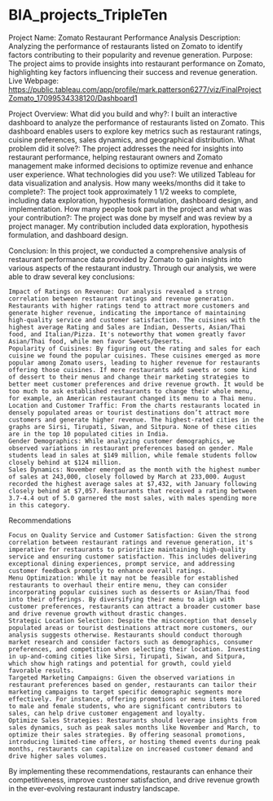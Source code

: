 # BIA_projects_TripleTen
Project Name: Zomato Restaurant Performance Analysis
Description: Analyzing the performance of restaurants listed on Zomato to identify factors contributing to their popularity and revenue generation.
Purpose: The project aims to provide insights into restaurant performance on Zomato, highlighting key factors influencing their success and revenue generation.
Live Webpage: https://public.tableau.com/app/profile/mark.patterson6277/viz/FinalProjectZomato_17099534338120/Dashboard1


Project Overview:
What did you build and why?: I built an interactive dashboard to analyze the performance of restaurants listed on Zomato. This dashboard enables users to explore key metrics such as restaurant ratings, cuisine preferences, sales dynamics, and geographical distribution.
What problem did it solve?: The project addresses the need for insights into restaurant performance, helping restaurant owners and Zomato management make informed decisions to optimize revenue and enhance user experience.
What technologies did you use?: We utilized Tableau for data visualization and analysis.
How many weeks/months did it take to complete?: The project took approximately 1 1/2 weeks to complete, including data exploration, hypothesis formulation, dashboard design, and implementation.
How many people took part in the project and what was your contribution?: The project was done by myself and was review by a project manager. My contribution included data exploration, hypothesis formulation, and dashboard design.

Conclusion:
In this project, we conducted a comprehensive analysis of restaurant performance data provided by Zomato to gain insights into various aspects of the restaurant industry. Through our analysis, we were able to draw several key conclusions:

	Impact of Ratings on Revenue: Our analysis revealed a strong correlation between restaurant ratings and revenue generation. Restaurants with higher ratings tend to attract more customers and generate higher revenue, indicating the importance of maintaining high-quality service and customer satisfaction. The cuisines with the highest average Rating and Sales are Indian, Desserts, Asian/Thai food, and Italian/Pizza. It's noteworthy that women greatly favor Asian/Thai food, while men favor Sweets/Deserts.
	Popularity of Cuisines: By figuring out the rating and sales for each cuisine we found the popular cuisines. These cuisines emerged as more popular among Zomato users, leading to higher revenue for restaurants offering those cuisines. If more restaurants add sweets or some kind of dessert to their menus and change their marketing strategies to better meet customer preferences and drive revenue growth. It would be too much to ask established restaurants to change their whole menu, for example, an American restaurant changed its menu to a Thai menu. 
	Location and Customer Traffic: From the charts restaurants located in densely populated areas or tourist destinations don’t attract more customers and generate higher revenue. The highest-rated cities in the graphs are Sirsi, Tirupati, Siwan, and Sitpura. None of these cities are in the top 10 populated cities in India.
	Gender Demographics: While analyzing customer demographics, we observed variations in restaurant preferences based on gender. Male students lead in sales at $149 million, while female students follow closely behind at $124 million.
	Sales Dynamics: November emerged as the month with the highest number of sales at 243,000, closely followed by March at 233,000. August recorded the highest average sales at $7,432, with January following closely behind at $7,057. Restaurants that received a rating between 3.7-4.4 out of 5.0 garnered the most sales, with males spending more in this category.
Recommendations

	Focus on Quality Service and Customer Satisfaction: Given the strong correlation between restaurant ratings and revenue generation, it's imperative for restaurants to prioritize maintaining high-quality service and ensuring customer satisfaction. This includes delivering exceptional dining experiences, prompt service, and addressing customer feedback promptly to enhance overall ratings.
	Menu Optimization: While it may not be feasible for established restaurants to overhaul their entire menu, they can consider incorporating popular cuisines such as desserts or Asian/Thai food into their offerings. By diversifying their menu to align with customer preferences, restaurants can attract a broader customer base and drive revenue growth without drastic changes.
	Strategic Location Selection: Despite the misconception that densely populated areas or tourist destinations attract more customers, our analysis suggests otherwise. Restaurants should conduct thorough market research and consider factors such as demographics, consumer preferences, and competition when selecting their location. Investing in up-and-coming cities like Sirsi, Tirupati, Siwan, and Sitpura, which show high ratings and potential for growth, could yield favorable results.
	Targeted Marketing Campaigns: Given the observed variations in restaurant preferences based on gender, restaurants can tailor their marketing campaigns to target specific demographic segments more effectively. For instance, offering promotions or menu items tailored to male and female students, who are significant contributors to sales, can help drive customer engagement and loyalty.
	Optimize Sales Strategies: Restaurants should leverage insights from sales dynamics, such as peak sales months like November and March, to optimize their sales strategies. By offering seasonal promotions, introducing limited-time offers, or hosting themed events during peak months, restaurants can capitalize on increased customer demand and drive higher sales volumes.
By implementing these recommendations, restaurants can enhance their competitiveness, improve customer satisfaction, and drive revenue growth in the ever-evolving restaurant industry landscape.
